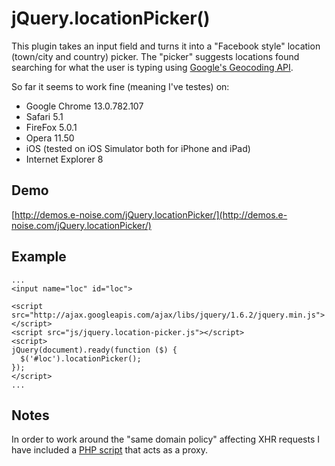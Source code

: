 jQuery.locationPicker()
===

This plugin takes an input field and turns it into a "Facebook style" location
(town/city and country) picker. The "picker" suggests locations found searching
for what the user is typing using
[Google's Geocoding API](http://code.google.com/apis/maps/documentation/geocoding/).

So far it seems to work fine (meaning I've testes) on:

* Google Chrome 13.0.782.107
* Safari 5.1
* FireFox 5.0.1
* Opera 11.50
* iOS (tested on iOS Simulator both for iPhone and iPad)
* Internet Explorer 8

## Demo

[http://demos.e-noise.com/jQuery.locationPicker/](http://demos.e-noise.com/jQuery.locationPicker/)

## Example

    ...
    <input name="loc" id="loc">

    <script src="http://ajax.googleapis.com/ajax/libs/jquery/1.6.2/jquery.min.js"></script>
    <script src="js/jquery.location-picker.js"></script>
    <script>
    jQuery(document).ready(function ($) {
      $('#loc').locationPicker();
    });
    </script>
    ...

## Notes

In order to work around the "same domain policy" affecting XHR requests I have
included a
[PHP script](https://github.com/lupomontero/jQuery.locationPicker/blob/master/demo/proxy.php)
that acts as a proxy.
